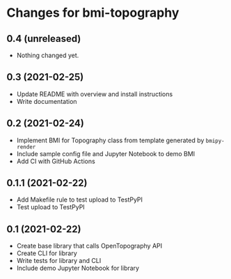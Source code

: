 Changes for bmi-topography
==========================

0.4 (unreleased)
----------------

- Nothing changed yet.


0.3 (2021-02-25)
----------------

* Update README with overview and install instructions
* Write documentation


0.2 (2021-02-24)
----------------

* Implement BMI for Topography class from template generated by `bmipy-render`
* Include sample config file and Jupyter Notebook to demo BMI
* Add CI with GitHub Actions


0.1.1 (2021-02-22)
------------------

* Add Makefile rule to test upload to TestPyPI
* Test upload to TestPyPI


0.1 (2021-02-22)
----------------

* Create base library that calls OpenTopography API
* Create CLI for library
* Write tests for library and CLI
* Include demo Jupyter Notebook for library
